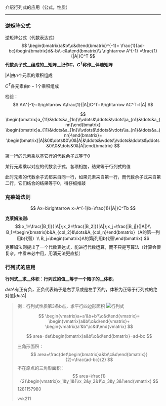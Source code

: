 介绍行列式的应用（公式，性质）

---

### 逆矩阵公式

逆矩阵公式（代数表达式）
$$
\begin{bmatrix}a&b\\c&d\end{bmatrix}^{-1}=
\frac{1}{ad-bc}\begin{bmatrix}d&-b\\-c&a\end{bmatrix}\\
\rightarrow A^{-1} =\frac{1}{|A|}C^T
$$
__代数余子式__组成的__矩阵__记作$C$，$C^T$称作__伴随矩阵__ 

$|A|$由$n$个元素的乘积组成

$C^T$各元素由$n-1$个乘积组成

检验：
$$
AA^{-1}=I\rightarrow A\frac{1}{|A|}C^T=I\rightarrow AC^T=I|A|
$$

$$
\begin{bmatrix}a_{11}&\dots&a_{1n}\\\vdots&\ddots&\vdots\\a_{n1}&\dots&a_{nn}\end{bmatrix}
\begin{bmatrix}a_{11}&\dots&a_{1n}\\\vdots&\ddots&\vdots\\a_{n1}&\dots&a_{nn}\end{bmatrix}=
\begin{bmatrix}|A|&0&\dots&0\\0&|A|&\ddots&\vdots\\\vdots&\ddots&\ddots&0\\0&\dots&0&|A|\end{bmatrix}
$$

第一行的元素乘以基它行的代数余子式等于0

某行元素乘以对应的代数余子式，各项相加，结果等于行列式的值

此时元素的代数余子式都来自同一行，如果元素来自第一行，而代数余子式来自第二行，它们结合的结果等于0，得仔细推敲



### 克莱姆法则

$$
Ax=b\rightarrow x=A^{-1}b=\frac{1}{|A|}C^Tb
$$

__克莱姆法则:__
$$
x_1=\frac{|B_1|}{|A|};x_2=\frac{|B_2|}{|A|};x_j=\frac{|B_j|}{|A|}\\
B_1=\begin{bmatrix}b&A_{col_2}&\dots&A_{col_n}\end{bmatrix}（A的第一列用b代替）\\
B_j=\begin{bmatrix}A的第j列用b代替\end{bmatrix}
$$
克莱姆法则提出了一个代数表达式，能进行代数运算，而不只是写算法（计算会很复杂，中看未必中用，用消元法更直接）



### 行列式的应用

__行列式__求__体积__：__行列式的值__等于一个箱子的__体积__。

$detA$有正有负，正负代表箱子是右手系或是左手系的，体积为正等于行列式的绝对值$|detA|$  

> 例：行列式性质第3条b点，求平行四边形面积 ![行列式](D:\code\project\github\MIT_LinearAlgebra_note\imgs\20_1.png)
>
> $$
> \begin{vmatrix}a+a'&b+b'\\c&d\end{vmatrix}=
> \begin{vmatrix}a&b\\c&d\end{vmatrix}+
> \begin{vmatrix}a'&b'\\c&d\end{vmatrix}
> $$
>
> $$
> area=det\begin{bmatrix}a&b\\c&d\end{bmatrix}=ad-bc
> $$
>
> 三角形面积：
> $$
> area=\frac{det\begin{bmatrix}a&b\\c&d\end{bmatrix}}{2}=\frac{ad-bc}{2}
> $$
> 不在原点的三角形面积：
> $$
> area=\frac{1}{2}\begin{vmatrix}x_1&y_1&1\\x_2&y_2&1\\x_3&y_3&1\end{vmatrix}
> $$
> 1281157980
>
> vvk211 